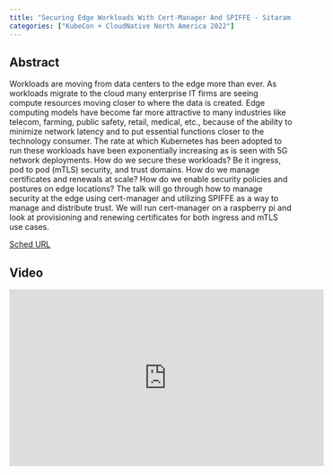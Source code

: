 ```yaml
---
title: "Securing Edge Workloads With Cert-Manager And SPIFFE - Sitaram IYER & Riaz Mohamed, Jetstack Ltd"
categories: ["KubeCon + CloudNative North America 2022"]
---
```


## Abstract

Workloads are moving from data centers to the edge more than ever. As workloads migrate to the cloud many enterprise IT firms are seeing compute resources moving closer to where the data is created. Edge computing models have become far more attractive to many industries like telecom, farming, public safety, retail, medical, etc., because of the ability to minimize network latency and to put essential functions closer to the technology consumer. The rate at which Kubernetes has been adopted to run these workloads have been exponentially increasing as is seen with 5G network deployments. How do we secure these workloads? Be it ingress, pod to pod (mTLS) security, and trust domains. How do we manage certificates and renewals at scale? How do we enable security policies and postures on edge locations? The talk will go through how to manage security at the edge using cert-manager and utilizing SPIFFE as a way to manage and distribute trust. We will run cert-manager on a raspberry pi and look at provisioning and renewing certificates for both ingress and mTLS use cases.

[Sched URL](https://kccncna2022.sched.com/event/3cb96acd398360a1b1ad31bffdaa6364)

## Video

<iframe width='560' height='315' src='https://www.youtube.com/embed/Ft8pvHg8iI4' frameborder='0' allow='accelerometer; autoplay; encrypted-media; gyroscope; picture-in-picture' allowfullscreen></iframe>
